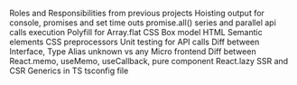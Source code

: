 Roles and Responsibilities from previous projects
Hoisting
output for console, promises and set time outs
promise.all()
series and parallel api calls execution
Polyfill for Array.flat
CSS Box model
HTML Semantic elements
CSS preprocessors
Unit testing for API calls
Diff between Interface, Type Alias
unknown vs any
Micro frontend
Diff between React.memo, useMemo, useCallback, pure component
React.lazy
SSR and CSR
Generics in TS
tsconfig file